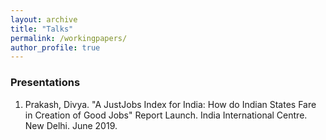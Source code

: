 ```yaml
---
layout: archive
title: "Talks"
permalink: /workingpapers/
author_profile: true
---
```


### Presentations

1. Prakash, Divya. "A JustJobs Index for India: How do Indian States Fare in Creation of Good Jobs" Report Launch. India International Centre. New Delhi. June 2019.
